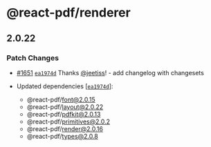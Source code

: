 # @react-pdf/renderer

## 2.0.22
### Patch Changes



- [#1651](https://github.com/diegomura/react-pdf/pull/1651) [`ea1974d`](https://github.com/diegomura/react-pdf/commit/ea1974d420c870f0c3b63f0f6f297663e5ee7573) Thanks [@jeetiss](https://github.com/jeetiss)! - add changelog with changesets

- Updated dependencies [[`ea1974d`](https://github.com/diegomura/react-pdf/commit/ea1974d420c870f0c3b63f0f6f297663e5ee7573)]:
  - @react-pdf/font@2.0.15
  - @react-pdf/layout@2.0.22
  - @react-pdf/pdfkit@2.0.13
  - @react-pdf/primitives@2.0.2
  - @react-pdf/render@2.0.16
  - @react-pdf/types@2.0.8
